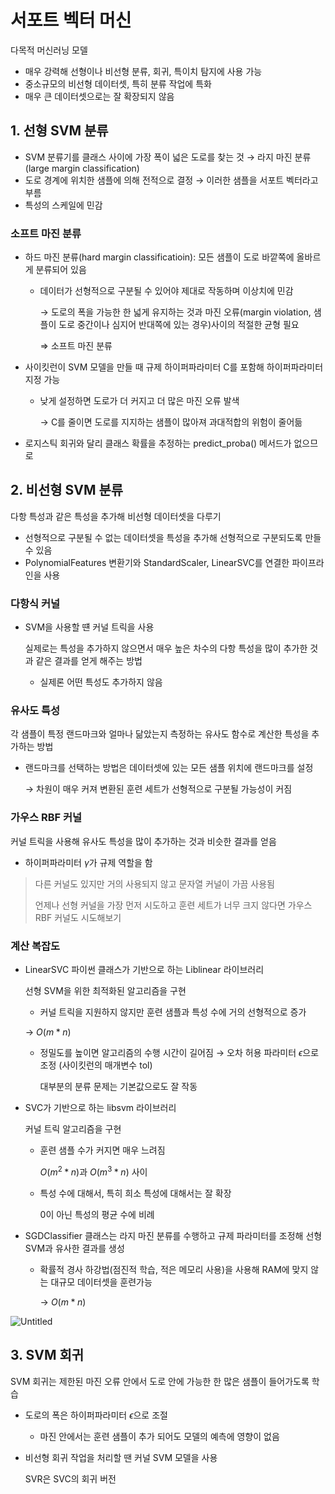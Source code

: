# 서포트 벡터 머신

다목적 머신러닝 모델

- 매우 강력해 선형이나 비선형 분류, 회귀, 특이치 탐지에 사용 가능
- 중소규모의 비선형 데이터셋, 특히 분류 작업에 특화
- 매우 큰 데이터셋으로는 잘 확장되지 않음

## 1. 선형 SVM 분류

- SVM 분류기를 클래스 사이에 가장 폭이 넓은 도로를 찾는 것 → 라지 마진 분류(large margin classification)
- 도로 경계에 위치한 샘플에 의해 전적으로 결정 → 이러한 샘플을 서포트 벡터라고 부름
- 특성의 스케일에 민감

### 소프트 마진 분류

- 하드 마진 분류(hard margin classificatioin): 모든 샘플이 도로 바깥쪽에 올바르게 분류되어 있음
    - 데이터가 선형적으로 구분될 수 있어야 제대로 작동하며 이상치에 민감
        
        → 도로의 폭을 가능한 한 넓게 유지하는 것과 마진 오류(margin violation, 샘플이 도로 중간이나 심지어 반대쪽에 있는 경우)사이의 적절한 균형 필요
        
        ⇒ 소프트 마진 분류 
        
- 사이킷런이 SVM 모델을 만들 때 규제 하이퍼파라미터 C를 포함해 하이퍼파라미터 지정 가능
    - 낮게 설정하면 도로가 더 커지고 더 많은 마진 오류 발색
        
        → C를 줄이면 도로를 지지하는 샘플이 많아져 과대적합의 위험이 줄어듦
        
- 로지스틱 회귀와 달리 클래스 확률을 추정하는 predict_proba() 메서드가 없으므로

## 2. 비선형 SVM 분류

다항 특성과 같은 특성을 추가해 비선형 데이터셋을 다루기

- 선형적으로 구분될 수 없는 데이터셋을 특성을 추가해 선형적으로 구분되도록 만들 수 있음
- PolynomialFeatures 변환기와 StandardScaler, LinearSVC를 연결한 파이프라인을 사용

### 다항식 커널

- SVM을 사용할 떈 커널 트릭을 사용
    
    실제로는 특성을 추가하지 않으면서 매우 높은 차수의 다항 특성을 많이 추가한 것과 같은 결과를 얻게 해주는 방법
    
    - 실제론 어떤 특성도 추가하지 않음

### 유사도 특성

각 샘플이 특정 랜드마크와 얼마나 닮았는지 측정하는 유사도 함수로 계산한 특성을 추가하는 방법 

- 랜드마크를 선택하는 방법은 데이터셋에 있는 모든 샘플 위치에 랜드마크를 설정
    
    → 차원이 매우 커져 변환된 훈련 세트가 선형적으로 구분될 가능성이 커짐
    

### 가우스 RBF 커널

커널 트릭을 사용해 유사도 특성을 많이 추가하는 것과 비슷한 결과를 얻음

- 하이퍼파라미터 $\gamma$가 규제 역할을 함

> 다른 커널도 있지만 거의 사용되지 않고 문자열 커널이 가끔 사용됨
> 
> 
> 언제나 선형 커널을 가장 먼저 시도하고 훈련 세트가 너무 크지 않다면 가우스 RBF 커널도 시도해보기
> 

### 계산 복잡도

- LinearSVC 파이썬 클래스가 기반으로 하는 Liblinear 라이브러리
    
    선형 SVM을 위한 최적화된 알고리즘을 구현
    
    - 커널 트릭을 지원하지 않지만 훈련 샘플과 특성 수에 거의 선형적으로 증가
    
    → $O(m*n)$
    
    - 정밀도를 높이면 알고리즘의 수행 시간이 길어짐 → 오차 허용 파라미터 $\epsilon$으로 조정 (사이킷런의 매개변수 tol)
        
        대부분의 분류 문제는 기본값으로도 잘 작동
        
- SVC가 기반으로 하는 libsvm 라이브러리
    
    커널 트릭 알고리즘을 구현
    
    - 훈련 샘플 수가 커지면 매우 느려짐
        
        $O(m^2*n)$과 $O(m^3*n)$ 사이
        
    - 특성 수에 대해서, 특히 희소 특성에 대해서는 잘 확장
        
        0이 아닌 특성의 평균 수에 비례
        
- SGDClassifier 클래스는 라지 마진 분류를 수행하고 규제 파라미터를 조정해 선형 SVM과 유사한 결과를 생성
    - 확률적 경사 하강법(점진적 학습, 적은 메모리 사용)을 사용해 RAM에 맞지 않는 대규모 데이터셋을 훈련가능
        
        → $O(m*n)$
        

![Untitled](https://prod-files-secure.s3.us-west-2.amazonaws.com/4dd252a3-b085-498c-82e5-d9b17ba77910/6a620654-f6e8-4390-85bf-a1a0e09a03d0/Untitled.png)

## 3. SVM 회귀

SVM 회귀는 제한된 마진 오류 안에서 도로 안에 가능한 한 많은 샘플이 들어가도록 학습

- 도로의 폭은 하이퍼파라미터 $\epsilon$으로 조절
    - 마진 안에서는 훈련 샘플이 추가 되어도 모델의 예측에 영향이 없음
- 비선형 회귀 작업을 처리할 땐 커널 SVM 모델을 사용
    
    SVR은 SVC의 회귀 버전